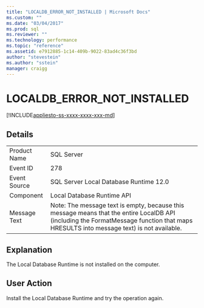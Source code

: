 ```yaml
---
title: "LOCALDB_ERROR_NOT_INSTALLED | Microsoft Docs"
ms.custom: ""
ms.date: "03/04/2017"
ms.prod: sql
ms.reviewer: ""
ms.technology: performance
ms.topic: "reference"
ms.assetid: e7912885-1c14-409b-9022-83ad4c36f3bd
author: "stevestein"
ms.author: "sstein"
manager: craigg
---
```

# LOCALDB_ERROR_NOT_INSTALLED
[!INCLUDE[appliesto-ss-xxxx-xxxx-xxx-md](../../includes/appliesto-ss-xxxx-xxxx-xxx-md.md)]
    
## Details  
  
|||  
|-|-|  
|Product Name|SQL Server|  
|Event ID|278|  
|Event Source|SQL Server Local Database Runtime 12.0|  
|Component|Local Database Runtime API|  
|Message Text|Note: The message text is empty, because this message means that the entire LocalDB API (including the FormatMessage function that maps HRESULTS into message text) is not available.|  
  
## Explanation  
 The Local Database Runtime is not installed on the computer.  
  
## User Action  
 Install the Local Database Runtime and try the operation again.  
  
  
